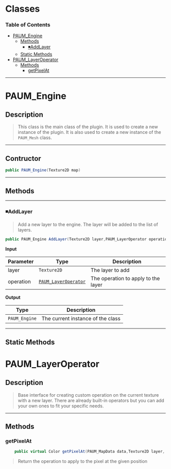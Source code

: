 
# Classes <!-- omit in toc -->

### Table of Contents <!-- omit in toc -->
- [PAUM_Engine](#paum_engine)
  - [Methods](#methods)
    - [&#9726;AddLayer](#addlayer)
  - [Static Methods](#static-methods)
- [PAUM_LayerOperator](#paum_layeroperator)
  - [Methods](#methods-1)
    - [getPixelAt](#getpixelat)


---
# PAUM_Engine
## Description <!-- omit in toc -->
> This class is the main class of the plugin. It is used to create a new instance of the plugin. It is also used to create a new instance of the `PAUM_Mesh` class.

---
## Contructor <!-- omit in toc -->
```csharp
public PAUM_Engine(Texture2D map)
```
---

## Methods

---

### &#9726;AddLayer
> Add a new layer to the engine. The layer will be added to the list of layers.
```csharp
public PAUM_Engine AddLayer(Texture2D layer,PAUM_LayerOperator operation)
```



__Input__

| Parameter | Type                                          | Description                         |
| --------- | --------------------------------------------- | ----------------------------------- |
| layer     | ``Texture2D``                                 | The layer to add                    |
| operation | [``PAUM_LayerOperator``](#paum-layeroperator) | The operation to apply to the layer |

__Output__

| Type            | Description                       |
| --------------- | --------------------------------- |
| ``PAUM_Engine`` | The current instance of the class |

---


## Static Methods

# PAUM_LayerOperator
## Description  <!-- omit in toc -->
> Base interface for creating custom operation on the current texture with a new layer. There are already built-in operators but you can add your own ones to fit your specific needs.  <!-- omit in toc -->
---
## Methods
### getPixelAt
```csharp
    public virtual Color getPixelAt(PAUM_MapData data,Texture2D layer, int x, int y)
```
> Return the operation to apply to the pixel at the given position
